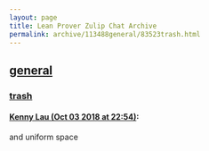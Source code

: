 ```yaml
---
layout: page
title: Lean Prover Zulip Chat Archive 
permalink: archive/113488general/83523trash.html
---
```


## [general](index.html)
### [trash](83523trash.html)

#### [Kenny Lau (Oct 03 2018 at 22:54)](https://leanprover.zulipchat.com/#narrow/stream/113488-general/topic/trash/near/135133095):
and uniform space

